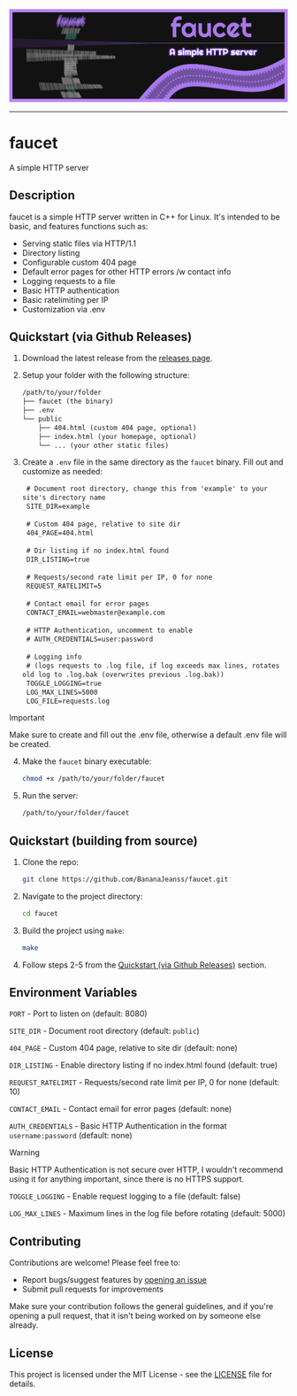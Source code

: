 <div align="center">
  <img src="assets/faucet2.png" alt="Faucet Banner"/>
</div>

---

# faucet

A simple HTTP server

## Description

faucet is a simple HTTP server written in C++ for Linux. It's intended to be basic, and features functions such as:

- Serving static files via HTTP/1.1
- Directory listing
- Configurable custom 404 page
- Default error pages for other HTTP errors /w contact info
- Logging requests to a file
- Basic HTTP authentication
- Basic ratelimiting per IP
- Customization via .env

## Quickstart (via Github Releases)

1. Download the latest release from the [releases page](https://github.com/BananaJeanss/faucet/releases).
2. Setup your folder with the following structure:

   ```tree
   /path/to/your/folder
   ├── faucet (the binary)
   ├── .env
   └── public
       ├── 404.html (custom 404 page, optional)
       ├── index.html (your homepage, optional)
       └── ... (your other static files)
   ```

3. Create a `.env` file in the same directory as the `faucet` binary. Fill out and customize as needed:

   ```env
    # Document root directory, change this from 'example' to your site's directory name
    SITE_DIR=example

    # Custom 404 page, relative to site dir
    404_PAGE=404.html

    # Dir listing if no index.html found
    DIR_LISTING=true

    # Requests/second rate limit per IP, 0 for none
    REQUEST_RATELIMIT=5

    # Contact email for error pages
    CONTACT_EMAIL=webmaster@example.com

    # HTTP Authentication, uncomment to enable
    # AUTH_CREDENTIALS=user:password

    # Logging info
    # (logs requests to .log file, if log exceeds max lines, rotates old log to .log.bak (overwrites previous .log.bak))
    TOGGLE_LOGGING=true
    LOG_MAX_LINES=5000
    LOG_FILE=requests.log
   ```

> [!IMPORTANT]
> Make sure to create and fill out the .env file, otherwise a default .env file will be created.

4. Make the `faucet` binary executable:

   ```bash
   chmod +x /path/to/your/folder/faucet
   ```

5. Run the server:

   ```bash
   /path/to/your/folder/faucet
   ```

## Quickstart (building from source)

1. Clone the repo:

   ```bash
   git clone https://github.com/BananaJeanss/faucet.git
   ```

2. Navigate to the project directory:

   ```bash
   cd faucet
   ```

3. Build the project using `make`:

   ```bash
   make
   ```

4. Follow steps 2-5 from the [Quickstart (via Github Releases)](#quickstart-via-github-releases) section.

## Environment Variables

`PORT` - Port to listen on (default: 8080)

`SITE_DIR` - Document root directory (default: `public`)

`404_PAGE` - Custom 404 page, relative to site dir (default: none)

`DIR_LISTING` - Enable directory listing if no index.html found (default: true)

`REQUEST_RATELIMIT` - Requests/second rate limit per IP, 0 for none (default: 10)

`CONTACT_EMAIL` - Contact email for error pages (default: none)

`AUTH_CREDENTIALS` - Basic HTTP Authentication in the format `username:password` (default: none)

> [!WARNING]
> Basic HTTP Authentication is not secure over HTTP, I wouldn't recommend using it for anything important, since there is no HTTPS support.

`TOGGLE_LOGGING` - Enable request logging to a file (default: false)

`LOG_MAX_LINES` - Maximum lines in the log file before rotating (default: 5000)

## Contributing

Contributions are welcome! Please feel free to:

- Report bugs/suggest features by [opening an issue](https://github.com/BananaJeanss/faucet/issues)
- Submit pull requests for improvements

Make sure your contribution follows the general guidelines, and if you're opening a pull request, that it isn't being worked on by someone else already.

## License

This project is licensed under the MIT License - see the [LICENSE](LICENSE) file for details.
